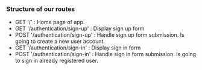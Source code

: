 ### Structure of our routes

<!-- Auithentication -->

- GET '/' : Home page of app.
- GET '/authentication/sign-up' : Display sign up form
- POST '/authentication/sign-up' : Handle sign up form submission. Is going to create a new user account.
- GET '/authentication/sign-in' : Display sign in form
- POST '/authentication/sign-in' :  Handle sign in form submission. Is going to sign in already registered user.

